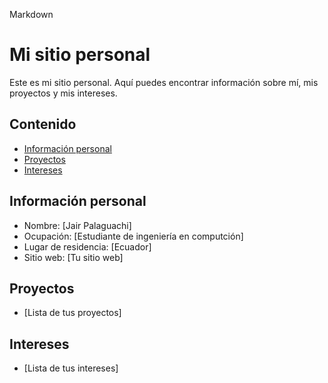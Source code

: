 Markdown
# Mi sitio personal
Este es mi sitio personal. Aquí puedes encontrar información sobre mí, mis
proyectos y mis intereses.
## Contenido
* [Información personal](#información-personal)
* [Proyectos](#proyectos)
* [Intereses](#intereses)
## Información personal
* Nombre: [Jair Palaguachi]
* Ocupación: [Estudiante de ingeniería en computción]
* Lugar de residencia: [Ecuador]
* Sitio web: [Tu sitio web]
## Proyectos
* [Lista de tus proyectos]
## Intereses
* [Lista de tus intereses]
